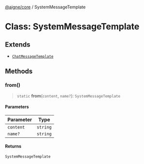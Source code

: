 [@aigne/core](../wiki/Home) / SystemMessageTemplate

# Class: SystemMessageTemplate

## Extends

- [`ChatMessageTemplate`](../wiki/Class.ChatMessageTemplate)

## Methods

### from()

> `static` **from**(`content`, `name?`): `SystemMessageTemplate`

#### Parameters

| Parameter | Type     |
| --------- | -------- |
| `content` | `string` |
| `name?`   | `string` |

#### Returns

`SystemMessageTemplate`
